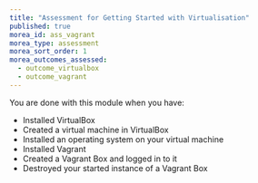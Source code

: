 ```yaml
---
title: "Assessment for Getting Started with Virtualisation"
published: true
morea_id: ass_vagrant
morea_type: assessment
morea_sort_order: 1
morea_outcomes_assessed:
  - outcome_virtualbox
  - outcome_vagrant
---
```

You are done with this module when you have:

- Installed VirtualBox
- Created a virtual machine in VirtualBox
- Installed an operating system on your virtual machine
- Installed Vagrant
- Created a Vagrant Box and logged in to it
- Destroyed your started instance of a Vagrant Box